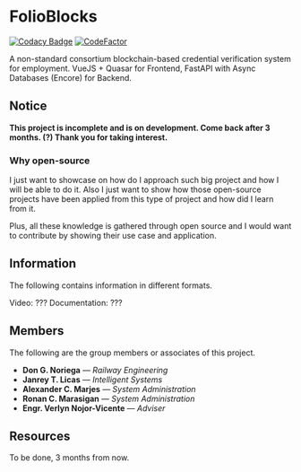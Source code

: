 # FolioBlocks

[![Codacy Badge](https://app.codacy.com/project/badge/Grade/2a71cf953cf14f97beae8fa4d614b1c0)](https://www.codacy.com/gh/CodexLink/folioblocks/dashboard?utm_source=github.com&amp;utm_medium=referral&amp;utm_content=CodexLink/folioblocks&amp;utm_campign=Badge_Grade)
[![CodeFactor](https://www.codefactor.io/repository/github/codexlink/folioblocks/badge)](https://www.codefactor.io/repository/github/codexlink/folioblocks)

A non-standard consortium blockchain-based credential verification system for employment. VueJS + Quasar for Frontend, FastAPI with Async Databases (Encore) for Backend.

## Notice

**This project is incomplete and is on development. Come back after 3 months. (?) Thank you for taking interest.**

### Why open-source

I just want to showcase on how do I approach such big project and how I will be able to do it. Also I just want to show how those open-source projects have been applied from this type of project and how did I learn from it.

Plus, all these knowledge is gathered through open source and I would want to contribute by showing their use case and application.

## Information

The following contains information in different formats.

Video: ???
Documentation: ???

## Members

The following are the group members or associates of this project.

* **Don G. Noriega** — *Railway Engineering*
* **Janrey T. Licas** — *Intelligent Systems*
* **Alexander C. Marjes** — *System Administration*
* **Ronan C. Marasigan** — *System Administration*
* **Engr. Verlyn Nojor-Vicente** — *Adviser*

## Resources

To be done, 3 months from now.
